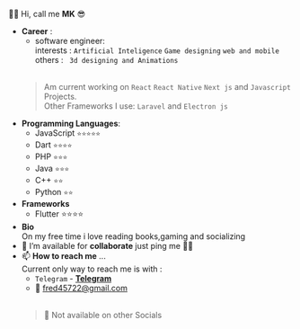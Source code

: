 👋🏽 Hi, call me **MK** 😎
- **Career** :
  - software engineer:<br>
  interests : ``Artificial Inteligence``  ``Game designing``  ``web and mobile`` <br>
  others : `` 3d designing and Animations``<br><br>
  > Am current working on ``React`` ``React Native``  ``Next js`` and ``Javascript`` Projects. <br>
  > Other Frameworks I use: ``Laravel`` and ``Electron js``
- **Programming Languages**:
  - JavaScript ``⭐⭐⭐⭐⭐``
  - Dart ``⭐⭐⭐⭐``
  - PHP ``⭐⭐⭐``
  - Java ``⭐⭐⭐``
  - C++ ``⭐⭐``
  - Python ``⭐⭐``
- **Frameworks**
  - Flutter ⭐⭐⭐⭐
- **Bio** <br>
  On my free time i love reading books,gaming and socializing
- 💞️ I’m available for **collaborate** just ping me ✌🏽
- 📫 **How to reach me** ...<br>
  Current only way to reach me is with :<br>
  - ``Telegram`` - **[Telegram](https://t.me/Mk_7_6)**
  - 💌 fred45722@gmail.com <br><br>
   > 🚨 Not available on other Socials

<!---
freddy777-01/freddy777-01 is a ✨ special ✨ repository because its `README.md` (this file) appears on your GitHub profile.
You can click the Preview link to take a look at your changes.
--->
